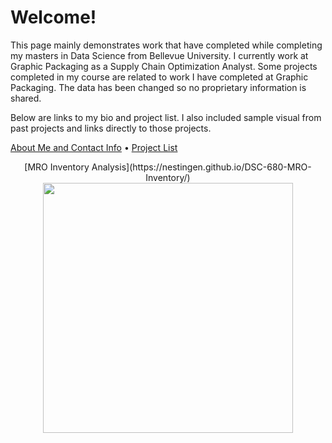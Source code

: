 # Welcome!

This page mainly demonstrates work that have completed while completing my masters in Data Science from Bellevue University. I currently work at Graphic Packaging as a Supply Chain Optimization Analyst. Some projects completed in my course are related to work I have completed at Graphic Packaging. The data has been changed so no proprietary information is shared.

Below are links to my bio and project list. I also included sample visual from past projects and links directly to those projects. 

[About Me and Contact Info](https://nestingen.github.io/nestingen.github.io.about_me/) • [Project List](https://nestingen.github.io/nestingen.github.io.project_list/)



<p align = "center">
[MRO Inventory Analysis](https://nestingen.github.io/DSC-680-MRO-Inventory/) </br>

<img src="https://user-images.githubusercontent.com/54515596/106980925-b2bbc380-6726-11eb-90e7-b3229ef540e8.png" width="400">
</p>
